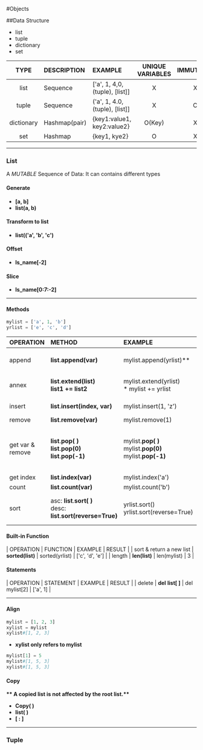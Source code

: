 #Objects

##Data Structure
* list
* tuple
* dictionary
* set

| TYPE | DESCRIPTION | EXAMPLE | UNIQUE VARIABLES | IMMUTABLE |
| :--: | :---------- | :------ | :--------------: | :-----: |
| list | Sequence | ['a', 1, 4,0, (tuple), [list]] | X | X |
| tuple | Sequence | ('a', 1, 4.0, (tuple), [list]] | X | O |
| dictionary | Hashmap(pair) | {key1:value1, key2:value2} | O(Key) | X |
| set | Hashmap | {key1, kye2} | O | X |

---
### List
A *MUTABLE* Sequence of Data: It can contains different types

#### Generate
* **[a, b]**
* **list(a, b)**

#### Transform to list
* **list(('a', 'b', 'c')**

#### Offset
* **ls_name[-2]**

#### Slice
* **ls_name[0:7:-2]**

---
#### Methods
```python
mylist = ['a', 1, 'b']
yrlist = ['e', 'c', 'd']
```

| OPERATION | METHOD | EXAMPLE | RESULT |
| :-------- | :----- | :------ | :----- |
| append | __list__.**append(var)** | mylist.append(yrlist)** | ['a', 1, 'b', ['e', 'c', 'd']] |
| annex  | __list__.**extend(**__list__**)**  <br/> __list1__ **+=** __list2__ | mylist.extend(yrlist)  <br/> * mylist += yrlist | ['a', 1, 'b', 'e', 'c', 'd'] |
| insert | __list__.**insert(index, var)** | mylist.insert(1, 'z') | ['a', 'z', 1, 'b'] |
| remove | __list__.**remove(var)** | mylist.remove(1) | ['a', 'b'] |
| get var & remove | __list__.**pop( )** <br/> __list__.**pop(0)** <br/> __list__.**pop(-1)** | mylist.**pop( )** <br/> mylist.**pop(0)** <br/> mylist.**pop(-1)** | 'a' \ [1, 'b'] <br/> 'b' \ ['a', 1] <br/> 'b' \ ['a', 1] |
| get index | __list__.**index(var)** | mylist.index('a') | 0 |
| count | __list__.**count(var)** | mylist.count('b') | 1 |
| sort | asc: __list__.**sort( )** <br/> desc: __list__.**sort(reverse=True)** | yrlist.sort() <br/> yrlist.sort(reverse=True) | ['c', 'd', 'e'] <br/> 'e', 'd', 'c'] |

#### Built-in Function

| OPERATION | FUNCTION | EXAMPLE | RESULT |
| sort & return a new list | **sorted(**__list__**)** | sorted(yrlist) | ['c', 'd', 'e'] |
| length | **len(**__list__**)** | len(mylist) | 3 |

#### Statements

| OPERATION | STATEMENT | EXAMPLE | RESULT |
| delete | **del** __list__**[ ]** | del mylist[2] | ['a', 1] |

---
#### Align

```python
mylist = [1, 2, 3]
xylist = mylist
xylist#[1, 2, 3]
```

* __**xylist only refers to mylist**__
```python
mylist[1] = 5
mylist#[1, 5, 3]
xylist#[1, 5, 3]
```

#### Copy

__** A copied list is not affected by the root list.**__

* **Copy(  )**  
* **list(  )**  
* **[ : ]**

---
### Tuple


